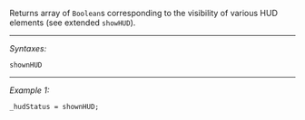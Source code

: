 Returns array of `Boolean`s corresponding to the visibility of various HUD elements (see extended `showHUD`).


---
*Syntaxes:*

`shownHUD`

---
*Example 1:*

```sqf
_hudStatus = shownHUD;
```